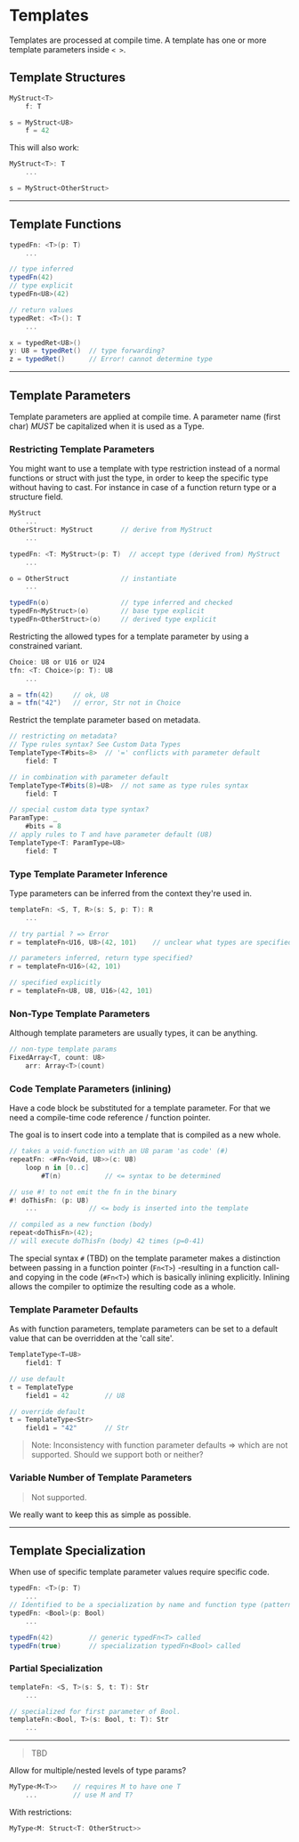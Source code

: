 # Templates

Templates are processed at compile time. A template has one or more template parameters inside `< >`.

## Template Structures

```C#
MyStruct<T>
    f: T

s = MyStruct<U8>
    f = 42
```

This will also work:

```C#
MyStruct<T>: T
    ...

s = MyStruct<OtherStruct>
```

---

## Template Functions

```C#
typedFn: <T>(p: T)
    ...

// type inferred
typedFn(42)
// type explicit
typedFn<U8>(42)
```

```csharp
// return values
typedRet: <T>(): T
    ...

x = typedRet<U8>()
y: U8 = typedRet()  // type forwarding?
z = typedRet()      // Error! cannot determine type
```

---

## Template Parameters

Template parameters are applied at compile time. A parameter name (first char) _MUST_ be capitalized when it is used as a Type.

### Restricting Template Parameters

You might want to use a template with type restriction instead of a normal functions or struct with just the type, in order to keep the specific type without having to cast. For instance in case of a function return type or a structure field.

```C#
MyStruct
    ...
OtherStruct: MyStruct       // derive from MyStruct
    ...

typedFn: <T: MyStruct>(p: T)  // accept type (derived from) MyStruct
    ...

o = OtherStruct             // instantiate
    ...

typedFn(o)                  // type inferred and checked
typedFn<MyStruct>(o)        // base type explicit
typedFn<OtherStruct>(o)     // derived type explicit
```

Restricting the allowed types for a template parameter by using a constrained variant.

```csharp
Choice: U8 or U16 or U24
tfn: <T: Choice>(p: T): U8
    ...

a = tfn(42)     // ok, U8
a = tfn("42")   // error, Str not in Choice
```

Restrict the template parameter based on metadata.

```csharp
// restricting on metadata?
// Type rules syntax? See Custom Data Types
TemplateType<T#bits=8>  // '=' conflicts with parameter default
    field: T

// in combination with parameter default
TemplateType<T#bits(8)=U8>  // not same as type rules syntax
    field: T

// special custom data type syntax?
ParamType: _
    #bits = 8
// apply rules to T and have parameter default (U8)
TemplateType<T: ParamType=U8>
    field: T
```

### Type Template Parameter Inference

Type parameters can be inferred from the context they're used in.

```csharp
templateFn: <S, T, R>(s: S, p: T): R
    ...

// try partial ? => Error
r = templateFn<U16, U8>(42, 101)    // unclear what types are specified

// parameters inferred, return type specified?
r = templateFn<U16>(42, 101)

// specified explicitly
r = templateFn<U8, U8, U16>(42, 101)
```

### Non-Type Template Parameters

Although template parameters are usually types, it can be anything.

```C#
// non-type template params
FixedArray<T, count: U8>
    arr: Array<T>(count)
```

### Code Template Parameters (inlining)

Have a code block be substituted for a template parameter.
For that we need a compile-time code reference / function pointer.

The goal is to insert code into a template that is compiled as a new whole.

```csharp
// takes a void-function with an U8 param 'as code' (#)
repeatFn: <#Fn<Void, U8>>(c: U8)
    loop n in [0..c]
        #T(n)           // <= syntax to be determined

// use #! to not emit the fn in the binary
#! doThisFn: (p: U8)
    ...             // <= body is inserted into the template

// compiled as a new function (body)
repeat<doThisFn>(42);
// will execute doThisFn (body) 42 times (p=0-41)
```

The special syntax `#` (TBD) on the template parameter makes a distinction between passing in a function pointer (`Fn<T>`) -resulting in a function call- and copying in the code (`#Fn<T>`) which is basically inlining explicitly. Inlining allows the compiler to optimize the resulting code as a whole.

### Template Parameter Defaults

As with function parameters, template parameters can be set to a default value that can be overridden at the 'call site'.

```C#
TemplateType<T=U8>
    field1: T

// use default
t = TemplateType
    field1 = 42         // U8

// override default
t = TemplateType<Str>
    field1 = "42"       // Str
```

> Note: Inconsistency with function parameter defaults => which are not supported. Should we support both or neither?

### Variable Number of Template Parameters

> Not supported.

We really want to keep this as simple as possible.

---

## Template Specialization

When use of specific template parameter values require specific code.

```C#
typedFn: <T>(p: T)
    ...
// Identified to be a specialization by name and function type (pattern).
typedFn: <Bool>(p: Bool)
    ...

typedFn(42)         // generic typedFn<T> called
typedFn(true)       // specialization typedFn<Bool> called
```

### Partial Specialization

```csharp
templateFn: <S, T>(s: S, t: T): Str
    ...

// specialized for first parameter of Bool.
templateFn:<Bool, T>(s: Bool, t: T): Str
    ...
```

---

> TBD

Allow for multiple/nested levels of type params?

```csharp
MyType<M<T>>    // requires M to have one T
    ...         // use M and T?
```

With restrictions:

```csharp
MyType<M: Struct<T: OtherStruct>>
```
